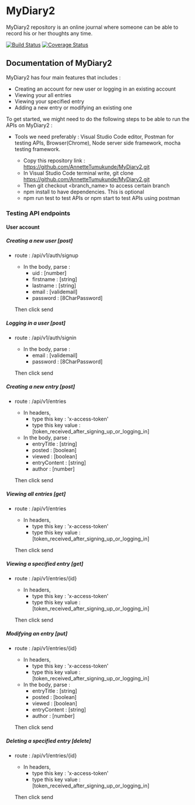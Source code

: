 # MyDiary2
MyDiary2 repository is an online journal where someone can be able to record his or her thoughts any time.

[![Build Status](https://travis-ci.org/AnnetteTumukunde/MyDiary2.svg?branch=developer)](https://travis-ci.org/AnnetteTumukunde/MyDiary2)
[![Coverage Status](https://coveralls.io/repos/github/AnnetteTumukunde/MyDiary2/badge.svg?branch=developer)](https://coveralls.io/github/AnnetteTumukunde/MyDiary2?branch=developer)

## Documentation of MyDiary2

MyDiary2 has four main features that includes :

- Creating an account for new user or logging in an existing account
- Viewing your all entries
- Viewing your specified entry
- Adding a new entry or modifying an existing one

To get started, we might need to do the following steps to be able to run the APIs on MyDiary2 :

* Tools we need preferably : Visual Studio Code editor, Postman for testing APIs, Browser(Chrome), Node server side framework, mocha testing framework.

    - Copy this repository link : https://github.com/AnnetteTumukunde/MyDiary2.git
    - In Visual Studio Code terminal write, git clone https://github.com/AnnetteTumukunde/MyDiary2.git
    - Then git checkout <branch_name> to access certain branch
    - npm install to have dependencies. This is optional 
    - npm run test to test APIs or npm start to test APIs using postman

### Testing API endpoints

#### User account

##### Creating a new user [post]

* route : /api/v1/auth/signup
    * In the body, parse :
        - uid : [number]
        - firstname : [string]
        - lastname : [string]
        - email : [validemail]
        - password : [8CharPassword]

    Then click send

##### Logging in a user [post]

* route : /api/v1/auth/signin
    * In the body, parse :
        - email : [validemail]
        - password : [8CharPassword]

    Then click send
    
##### Creating a new entry [post]

* route : /api/v1/entries
    * In headers, 
        - type this key : 'x-access-token'
        - type this key value : [token_received_after_signing_up_or_logging_in]
    * In the body, parse :
        - entryTitle : [string]
        - posted : [boolean]
        - viewed : [boolean]
        - entryContent : [string]
        - author : [number]

    Then click send

##### Viewing all entries [get]

* route : /api/v1/entries
    * In headers, 
        - type this key : 'x-access-token'
        - type this key value : [token_received_after_signing_up_or_logging_in]

    Then click send

##### Viewing a specified entry [get]

* route : /api/v1/entries/{id}
    * In headers, 
        - type this key : 'x-access-token'
        - type this key value : [token_received_after_signing_up_or_logging_in]

    Then click send

##### Modifying an entry [put]

* route : /api/v1/entries/{id}
    * In headers, 
        - type this key : 'x-access-token'
        - type this key value : [token_received_after_signing_up_or_logging_in]
    * In the body, parse :
        - entryTitle : [string]
        - posted : [boolean]
        - viewed : [boolean]
        - entryContent : [string]
        - author : [number]

    Then click send

##### Deleting a specified entry [delete]

* route : /api/v1/entries/{id}
    * In headers, 
        - type this key : 'x-access-token'
        - type this key value : [token_received_after_signing_up_or_logging_in]

    Then click send